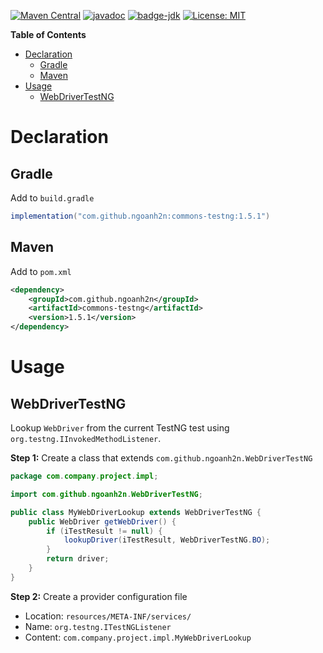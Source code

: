 [![Maven Central](https://maven-badges.herokuapp.com/maven-central/com.github.ngoanh2n/commons-testng/badge.svg)](https://maven-badges.herokuapp.com/maven-central/com.github.ngoanh2n/commons-testng)
[![javadoc](https://javadoc.io/badge2/com.github.ngoanh2n/commons-testng/javadoc.svg)](https://javadoc.io/doc/com.github.ngoanh2n/commons-testng)
[![badge-jdk](https://img.shields.io/badge/jdk-17-blue.svg)](http://www.oracle.com/technetwork/java/javase/downloads/index.html)
[![License: MIT](https://img.shields.io/badge/License-MIT-blueviolet.svg)](https://opensource.org/licenses/MIT)

**Table of Contents**
<!-- TOC -->
* [Declaration](#declaration)
  * [Gradle](#gradle)
  * [Maven](#maven)
* [Usage](#usage)
  * [WebDriverTestNG](#webdrivertestng)
<!-- TOC -->

# Declaration
## Gradle
Add to `build.gradle`
```gradle
implementation("com.github.ngoanh2n:commons-testng:1.5.1")
```

## Maven
Add to `pom.xml`
```xml
<dependency>
    <groupId>com.github.ngoanh2n</groupId>
    <artifactId>commons-testng</artifactId>
    <version>1.5.1</version>
</dependency>
```

# Usage
## WebDriverTestNG
Lookup `WebDriver` from the current TestNG test using `org.testng.IInvokedMethodListener`.

**Step 1:** Create a class that extends `com.github.ngoanh2n.WebDriverTestNG`
```java
package com.company.project.impl;

import com.github.ngoanh2n.WebDriverTestNG;

public class MyWebDriverLookup extends WebDriverTestNG {
    public WebDriver getWebDriver() {
        if (iTestResult != null) {
            lookupDriver(iTestResult, WebDriverTestNG.BO);
        }
        return driver;
    }
}
```

**Step 2:** Create a provider configuration file
- Location: `resources/META-INF/services/`
- Name: `org.testng.ITestNGListener`
- Content: `com.company.project.impl.MyWebDriverLookup`

